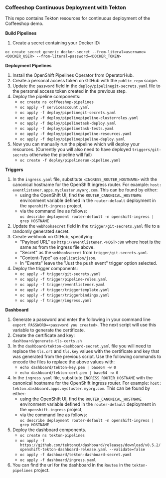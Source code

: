 ### Coffeeshop Continuous Deployment with Tekton

This repo contains Tekton resources for continuous deployment of the Coffeeshop demo.

**Build Pipelines**
1. Create a secret containing your Docker ID:
```
oc create secret generic docker-secret --from-literal=username=<DOCKER_USER> --from-literal=password=<DOCKER_TOKEN>
```

**Deployment Pipelines**

1. Install the OpenShift Pipelines Operator from OperatorHub.
1. Create a personal access token on GitHub with the `public_repo` scope.
1. Update the `password` field in the `deploy/pipelinegit-secrets.yaml` file to the personal access token created in the previous step.
1. Deploy the pipeline components:
   * `oc create ns coffeeshop-pipelines`
   * `oc apply -f serviceaccount.yaml`
   * `oc apply -f deploy/pipelinegit-secrets.yaml`
   * `oc apply -f deploy/pipelinepipeline-clusterroles.yaml`
   * `oc apply -f deploy/pipelinetask-deploy.yaml`
   * `oc apply -f deploy/pipelinetask-tests.yaml`
   * `oc apply -f deploy/pipelinepipeline-resources.yaml`
   * `oc apply -f deploy/pipelinepipeline-deploy.yaml`
1. Now you can manually run the pipeline which will deploy your resources. (Currently you will also need to have deployed `triggers/git-secrets` otherwise the pipeline will fail)
   * `oc create -f deploy/pipelinerun-pipeline.yaml`

**Triggers**

1. In the `ingress.yaml` file, substitute `<INGRESS_ROUTER_HOSTNAME>` with the canonical hostname for the OpenShift ingress router. For example: `host: eventlistener.apps.mycluster.myorg.com`. This can be found by either:
   * using the OpenShift UI, find the `ROUTER_CANONICAL_HOSTNAME` environment variable defined in the `router-default` deployment in the `openshift-ingress` project,
   * via the command line as follows:  
   `oc describe deployment router-default -n openshift-ingress | grep HOSTNAME`
1. Update the `webhooksecret` field in the `trigger/git-secrets.yaml` file to a randomly generated secret.
1. Create webhook on GitHub, specifying:
   * "Payload URL" as `http://eventlistener.<HOST>:80` where host is the same as from the ingress file above.
   * "Secret" as the `webhooksecret` from `trigger/git-secrets.yaml`.
   * "Content-Type" as `application/json`.
   * In "Events" leave the "Just the push event" trigger option selected.
1. Deploy the trigger components:
   * `oc apply -f trigger/git-secrets.yaml`
   * `oc apply -f trigger/pipeline-roles.yaml`
   * `oc apply -f trigger/eventlistener.yaml`
   * `oc apply -f trigger/triggertemplate.yaml`
   * `oc apply -f trigger/triggerbindings.yaml`
   * `oc apply -f trigger/ingress.yaml`

**Dashboard**

1. Generate a password and enter the following in your command line `export PASSWORD=<password you created>`. The next script will use this variable to generate the certificate.
1. Create the certificate and key:  
`dashboard/generate-tls-certs.sh`
1. In the `dashboard/tekton-dashboard-secret.yaml` file you will need to replace the `tls.crt` and `tls.key` values with the certificate and key that was generated from the previous script. Use the following commands to encode the files to replace the above values with:
   * `echo dashboard/tekton-key.pem | base64 -w 0`
   * `echo dashboard/tekton-cert.pem | base64 -w 0`
1. In the `ingress.yaml` file, substitute `INGRESS_ROUTER_HOSTNAME` with the canonical hostname for the OpenShift ingress router. For example: `host: tekton.dashboard.apps.mycluster.myorg.com`. This can be found by either:
   * using the OpenShift UI, find the `ROUTER_CANONICAL_HOSTNAME` environment variable defined in the `router-default` deployment in the `openshift-ingress` project,
   * via the command line as follows:  
   `oc describe deployment router-default -n openshift-ingress | grep HOSTNAME`
1. Deploy the dashboard components.
   * `oc create ns tekton-pipelines`
   * `oc apply -f https://github.com/tektoncd/dashboard/releases/download/v0.5.2/openshift-tekton-dashboard-release.yaml --validate=false`
   * `oc apply -f dashboard/tekton-dashboard-secret.yaml`
   * `oc apply -f dashboard/ingress.yaml` 
1. You can find the url for the dashboard in the `Routes` in the `tekton-pipelines` project.
